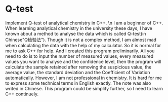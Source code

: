 # Q-test
Implement Q-test of analytical chemistry in C++.
\n  I am a beginner of C++. When learning analytical chemistry in the university these days, I have known about a method to analyse the data which is called Q-test(in Chinese"Q检验法"). Though it is not a complex method, I am almost mad when calculating the data with the help of my calculator. So it is normal for me to ask C++ for help. And I created this program preliminarily. All you need to do is to input the number of measured values, every measured values you want to analyse and the confidence level, then the program will calculate the sample retained after removing the suspicious value, the average value, the standard deviation and the Coefficient of Variation automatically.
  However, I am not professional in chemistry. It is hard for me to express some technical terms in English exactly. The note was also writed in Chinese. 
  This program could be simplify further, so I need to learn C++ continuely.
